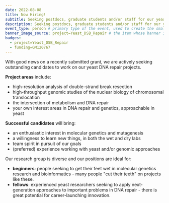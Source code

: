 ```yaml
---
date: 2022-08-08
title: Now Hiring!
subtitle: Seeking postdocs, graduate students and/or staff for our yeast DNA repair projects
description: Seeking postdocs, graduate students and/or staff for our yeast DNA repair projects
event_type: person # primary type of the event, used to create the small, colored post callout
banner_image_source: project=Yeast_DSB_Repair # the item whose banner image will be adopted by this event
badges:
  - project=Yeast_DSB_Repair
  - funding=GM120767
---
```


With good news on a recently submitted grant, we are actively
seeking outstanding candidates to work on our yeast DNA repair projects.

**Project areas** include:
- high-resolution analysis of double-strand break resection
- high-throughput genomic studies of the nuclear biology of chromosomal translocation
- the intersection of metabolism and DNA repair
- your own interest areas in DNA repair and genetics, approachable in yeast

**Successful candidates** will bring:
- an enthusiastic interest in molecular genetics and mutagenesis
- a willingness to learn new things, in both the wet and dry labs
- team spirit in pursuit of our goals
- (preferred) experience working with yeast and/or genomic approaches 

Our research group is diverse and our positions are ideal for:
- **beginners**: people seeking to get their feet wet in molecular genetics research and bioinformatics - many people "cut their teeth" on projects like these.
- **fellows**: experienced yeast researchers seeking to
apply next-generation approaches to important problems in DNA repair - there is great potential for career-launching innovation.
